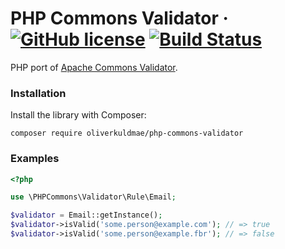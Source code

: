 # PHP Commons Validator &middot; [![GitHub license](https://img.shields.io/badge/license-Apache2-blue.svg)](https://github.com/oliverkuldmae/php-commons-validator/blob/0.x/LICENSE.txt) [![Build Status](https://travis-ci.org/oliverkuldmae/php-commons-validator.svg?branch=0.x)](https://travis-ci.org/oliverkuldmae/php-commons-validator)

PHP port of [Apache Commons Validator](https://commons.apache.org/proper/commons-validator/).

### Installation
Install the library with Composer:
 
 `composer require oliverkuldmae/php-commons-validator`

### Examples
```php
<?php

use \PHPCommons\Validator\Rule\Email;

$validator = Email::getInstance();
$validator->isValid('some.person@example.com'); // => true
$validator->isValid('some.person@example.fbr'); // => false
```
